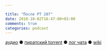 ```yaml
---

title: "После РТ 207"
date: 2010-10-02T16:47:00+03:00
comments: true
categories: podcast
---
```

[аудио](http://cdn.radio-t.com/rt207post.mp3) ● [пиратский torrent](http://pirates.radio-t.com/torrents/rt207post.mp3.torrent) ● [лог чата](http://chat.radio-t.com/logs/radio-t-207.html) ● [wiki](http://wiki.radio-t.com/%D0%9F%D0%BE%D1%81%D0%BB%D0%B5_%D0%A0%D0%A2_207)<audio src="http://cdn.radio-t.com/rt207post.mp3" preload="none">
